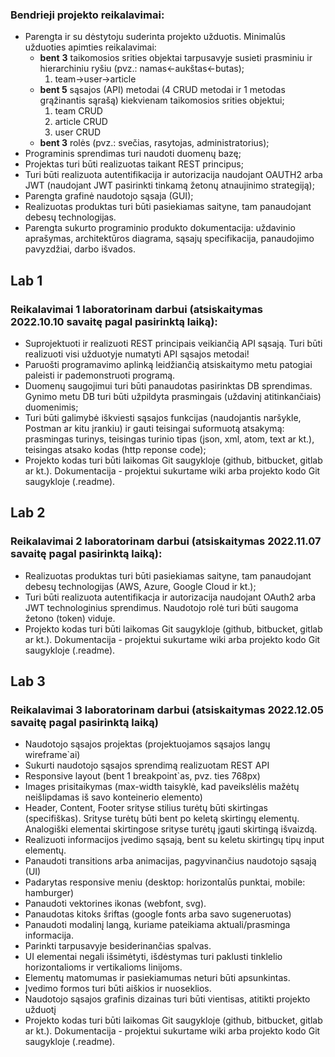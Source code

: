 ### **Bendrieji projekto reikalavimai:**

- Parengta ir su dėstytoju suderinta projekto užduotis. Minimalūs užduoties apimties reikalavimai:
    - **bent** **3** taikomosios srities objektai tarpusavyje susieti prasminiu ir hierarchiniu ryšiu (pvz.: namas<-aukštas<-butas);
        1. team→user→article
    - **bent 5** sąsajos (API) metodai (4 CRUD metodai ir 1 metodas grąžinantis sąrašą) kiekvienam taikomosios srities objektui;
        1. team CRUD
        2. article CRUD
        3. user CRUD
    - **bent 3** rolės (pvz.: svečias, rasytojas, administratorius);
- Programinis sprendimas turi naudoti duomenų bazę;
- Projektas turi būti realizuotas taikant REST principus;
- Turi būti realizuota autentifikacija ir autorizacija naudojant OAUTH2 arba JWT (naudojant JWT pasirinkti tinkamą žetonų atnaujinimo strategiją);
- Parengta grafinė naudotojo sąsaja (GUI);
- Realizuotas produktas turi būti pasiekiamas saityne, tam panaudojant debesų technologijas.
- Parengta sukurto programinio produkto dokumentacija: uždavinio aprašymas, architektūros diagrama, sąsajų specifikacija, panaudojimo pavyzdžiai, darbo išvados.

## Lab 1

### **Reikalavimai 1 laboratorinam darbui (atsiskaitymas 2022.10.10 savaitę pagal pasirinktą laiką):**

- Suprojektuoti ir realizuoti REST principais veikiančią API sąsają. Turi būti realizuoti visi užduotyje numatyti API sąsajos metodai!
- Paruošti programavimo aplinką leidžiančią atsiskaitymo metu patogiai paleisti ir pademonstruoti programą.
- Duomenų saugojimui turi būti panaudotas pasirinktas DB sprendimas. Gynimo metu DB turi būti užpildyta prasmingais (uždavinį atitinkančiais) duomenimis;
- Turi būti galimybė iškviesti sąsajos funkcijas (naudojantis naršykle, Postman ar kitu įrankiu) ir gauti teisingai suformuotą atsakymą: prasmingas turinys, teisingas turinio tipas (json, xml, atom, text ar kt.), teisingas atsako kodas (http reponse code);
- Projekto kodas turi būti laikomas Git saugykloje (github, bitbucket, gitlab ar kt.). Dokumentacija - projektui sukurtame wiki arba projekto kodo Git saugykloje (.readme).

## Lab 2

### **Reikalavimai 2 laboratorinam darbui (atsiskaitymas 2022.11.07 savaitę pagal pasirinktą laiką):**

- Realizuotas produktas turi būti pasiekiamas saityne, tam panaudojant debesų technologijas (AWS, Azure, Google Cloud ir kt.);
- Turi būti realizuota autentifikacja ir autorizacija naudojant OAuth2 arba JWT technologinius sprendimus. Naudotojo rolė turi būti saugoma žetono (token) viduje.
- Projekto kodas turi būti laikomas Git saugykloje (github, bitbucket, gitlab ar kt.). Dokumentacija - projektui sukurtame wiki arba projekto kodo Git saugykloje (.readme).

## Lab 3

### **Reikalavimai 3 laboratorinam darbui (atsiskaitymas 2022.12.05 savaitę pagal pasirinktą laiką)**

- Naudotojo sąsajos projektas (projektuojamos sąsajos langų wireframe`ai)
- Sukurti naudotojo sąsajos sprendimą realizuotam REST API
- Responsive layout (bent 1 breakpoint`as, pvz. ties 768px)
- Images prisitaikymas (max-width taisyklė, kad paveikslėlis mažėtų neišlipdamas iš savo konteinerio elemento)
- Header, Content, Footer srityse stilius turėtų būti skirtingas (specifiškas). Srityse turėtų būti bent po keletą skirtingų elementų. Analogiški elementai skirtingose srityse turėtų įgauti skirtingą išvaizdą.
- Realizuoti informacijos įvedimo sąsają, bent su keletu skirtingų tipų input elementų.
- Panaudoti transitions arba animacijas, pagyvinančius naudotojo sąsają (UI)
- Padarytas responsive meniu (desktop: horizontalūs punktai, mobile: hamburger)
- Panaudoti vektorines ikonas (webfont, svg).
- Panaudotas kitoks šriftas (google fonts arba savo sugeneruotas)
- Panaudoti modalinį langą, kuriame pateikiama aktuali/prasminga informacija.
- Parinkti tarpusavyje besiderinančias spalvas.
- UI elementai negali išsimėtyti, išdėstymas turi paklusti tinklelio horizontalioms ir vertikalioms linijoms.
- Elementų matomumas ir pasiekiamumas neturi būti apsunkintas.
- Įvedimo formos turi būti aiškios ir nuoseklios.
- Naudotojo sąsajos grafinis dizainas turi būti vientisas, atitikti projekto užduotį
- Projekto kodas turi būti laikomas Git saugykloje (github, bitbucket, gitlab ar kt.). Dokumentacija - projektui sukurtame wiki arba projekto kodo Git saugykloje (.readme).
